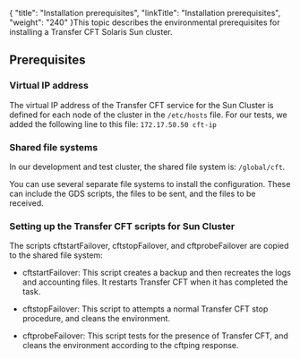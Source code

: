 {
    "title": "Installation prerequisites",
    "linkTitle": "Installation prerequisites",
    "weight": "240"
}This topic describes the environmental prerequisites for installing
a Transfer CFT Solaris Sun cluster.

## Prerequisites

### Virtual IP address

The virtual IP address of the Transfer CFT service for the Sun Cluster
is defined for each node of the cluster in the `/etc/hosts` file.
For our tests, we added the following line to this file: `172.17.50.50 cft-ip`

### Shared file systems

In our development and test cluster, the shared file system is: `/global/cft`.

You can use several separate file systems to install the configuration.
These can include the GDS scripts, the files to be sent, and the files
to be received.

### Setting up the Transfer CFT scripts for Sun Cluster

The scripts cftstartFailover, cftstopFailover, and cftprobeFailover
are copied to the shared file system:

-   cftstartFailover: This script creates a backup and then recreates the
    logs and accounting files. It restarts Transfer CFT when it has completed
    the task.

<!-- -->

-   cftstopFailover: This script to attempts a normal Transfer CFT stop
    procedure, and cleans the environment.

<!-- -->

-   cftprobeFailover: This script tests for the presence of Transfer CFT,
    and cleans the environment according to the cftping
    response.

